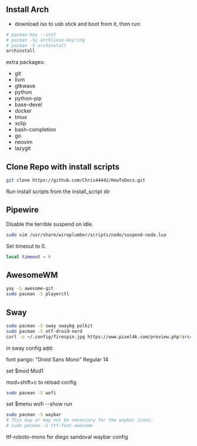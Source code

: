 ## Install Arch

- download iso to usb stick and boot from it, then run:

```bash
# pacman-key --init
# pacman -Sy archlinux-keyring
# pacman -S archinstall
archinstall
```

extra packages:
- git
- llvm
- gtkwave
- python
- python-pip
- base-devel
- docker
- tmux
- xclip
- bash-completion
- go
- neovim
- lazygit

## Clone Repo with install scripts

```bash
git clone https://github.com/Chris44442/HowToDocs.git
```

Run install scripts from the install_script dir

## Pipewire

Disable the terrible suspend on idle.

```bash
sudo vim /usr/share/wireplumber/scripts/node/suspend-node.lua
```

Set timeout to 0.

```lua
local timeout = 0
```

## AwesomeWM

```bash
yay -S awesome-git
sudo pacman -S playerctl
```

## Sway


```bash
sudo pacman -S sway swaybg polkit
sudo pacman -S otf-droid-nerd
curl -o ~/.config/firespin.jpg https://www.pixel4k.com/preview.php?src=https://www.pixel4k.com/wp-content/uploads/2020/01/firespin-4k-mq-3840x2160-1.jpg
```

in sway config add:

font pango: "Droid Sans Mono" Regular 14

set $mod Mod1


mod+shift+c to reload config


```bash
sudo pacman -S wofi
```

set $menu wofi --show run

```bash
sudo pacman -S waybar
# This may or may not be necessary for the waybar icons:
# sudo pacman -S ttf-font-awesome
```

ttf-roboto-mono for diego sandoval waybar config
